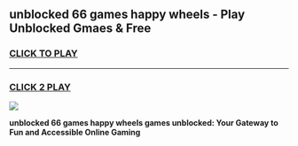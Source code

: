 
## unblocked 66 games happy wheels - Play Unblocked Gmaes & Free
<h3>
<a href="https://news.freeplayer.one?title=unblocked_66_games_happy_wheels&ref=23F">CLICK TO PLAY</a></h3>
<hr>

<h3>
<a href="https://news.freeplayer.one?title=unblocked_66_games_happy_wheels&ref=23F">CLICK 2 PLAY</a>
  
</h3>

<a href="https://news.freeplayer.one?title=unblocked_66_games_happy_wheels&ref=23F/"><img src="https://clearcache.store/games.png"></a>


**unblocked 66 games happy wheels games unblocked: Your Gateway to Fun and Accessible Online Gaming**
